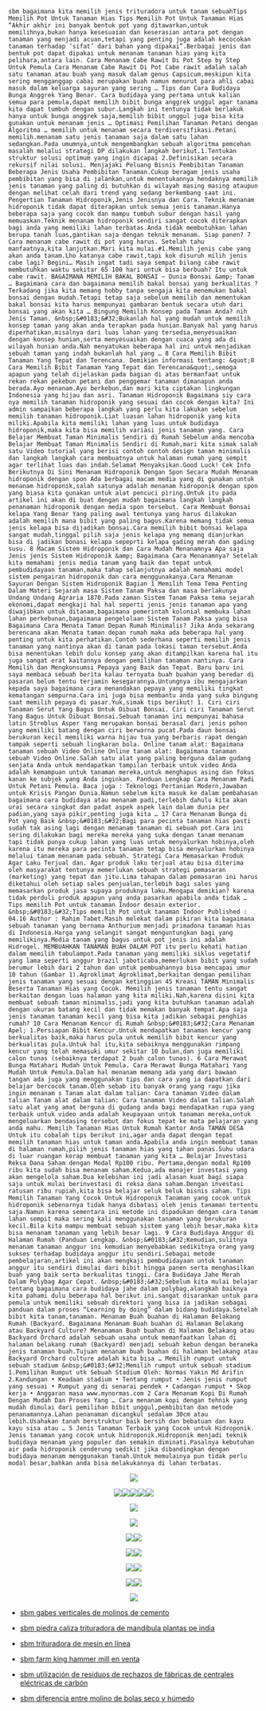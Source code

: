 
```
sbm bagaimana kita memilih jenis trituradora untuk tanam sebuahTips Memilih Pot Untuk Tanaman Hias Tips Memilih Pot Untuk Tanaman Hias “Akhir akhir ini banyak bentuk pot yang ditawarkan,untuk memilihnya,bukan hanya kesesuaian dan keserasian antara pot dengan tanaman yang menjadi acuan,tetapi yang penting juga adalah kecocokan tanaman terhadap ‘sifat’ dari bahan yang dipakai”.Berbagai jenis dan bentuk pot dapat dipakai untuk menanam tanaman hias yang kita pelihara,antara lain. Cara Menanam Cabe Rawit Di Pot Step by Step Untuk Pemula Cara Menanam Cabe Rawit Di Pot Cabe rawit adalah salah satu tanaman atau buah yang masuk dalam genus Capsicum,meskipun kita sering mengganggap cabai merupakan buah namun menurut para ahli cabai masuk dalam keluarga sayuran yang sering … Tips dan Cara Budidaya Bunga Anggrek Yang Benar. Cara budidaya yang pertama untuk kalian semua para pemula,dapat memilih bibit bunga anggrek unggul agar tanama kita dapat tumbuh dengan subur.Langkah ini tentunya tidak berlakuk hanya untuk bunga anggrek saja,memilih bibit unggul juga bisa kita gunakan untuk menanam jenis … Optimasi Pemilihan Tanaman Petani dengan Algoritma … memilih untuk menanam secara terdiversifikasi.Petani memilih.menanam satu jenis tanaman saja dalam satu lahan sedangkan.Pada umumnya,untuk mengembangkan sebuah algoritma pemcehan masalah melalui strategi DP dilakukan langkah berikut.1.Tentukan struktur solusi optimum yang ingin dicapai 2.Definisikan secara rekursif nilai solusi. Menjajaki Peluang Bisnis Pembibitan Tanaman Beberapa Jenis Usaha Pembibitan Tanaman.Cukup beragam jenis usaha pembibitan yang bisa di jalankan,untuk menentukannya hendaknya memilih jenis tanaman yang paling di butuhkan di wilayah masing masing ataupun dengan melihat celah dari trend yang sedang berkembang saat ini. Pengertian Tanaman Hidroponik,Jenis Jenisnya dan Cara. Teknik menanam hidroponik tidak dapat diterapkan untuk semua jenis tanaman.Hanya beberapa saja yang cocok dan mampu tumbuh subur dengan hasil yang memuaskan.Teknik menanam hidroponik sendiri sangat cocok diterapkan bagi anda yang memiliki lahan terbatas.Anda tidak membutuhkan lahan berupa tanah luas,gantikan saja dengan teknik menanam. Siap panen? 7 Cara menanam cabe rawit di pot yang harus. Setelah tahu manfaatnya,kita lanjutkan.Mari kita mulai.#1.Memilih jenis cabe yang akan anda tanam.Lho katanya cabe rawit,tapi kok disuruh milih jenis cabe lagi? Begini… Masih ingat tadi saya sempat bilang cabe rawit membutuhkan waktu sekitar 65 100 hari untuk bisa berbuah? Itu untuk cabe rawit. BAGAIMANA MEMILIH BAKAL BONSAI ~ Dunia Bonsai &amp; Tanam … Bagaimana cara dan bagaimana memilih bakal bonsai yang berkualitas ? Terkadang jika kita memang hobby tanpa sengaja kita menemukan bakal bonsai dengan mudah.Tetapi tetap saja sebelum memilih dan mementukan bakal bonsai kita harus mempunyai gambaran bentuk secara utuh dari bonsai yang akan kita … Bingung Memilih Konsep pada Taman Anda? nih Jenis Taman. &nbsp;&#0183;&#32;Bukanlah hal yang mudah untuk memilih konsep taman yang akan anda terapkan pada hunian.Banyak hal yang harus diperhatikan,misalnya dari luas lahan yang tersedia,menyesuaikan dengan konsep hunian,serta menyesuaikan dengan cuaca yang ada di wilayah hunian anda.Nah menyatukan beberapa hal ini untuk menjadikan sebuah taman yang indah bukanlah hal yang … 8 Cara Memilih Bibit Tanaman Yang Tepat dan Terencana. Demikian informasi tentang: &quot;8 Cara Memilih Bibit Tanaman Yang Tepat dan Terencana&quot;,semoga apapun yang telah dijelaskan pada bagian di atas bermanfaat untuk rekan rekan pekebun petani dan penggemar tanaman dimanapun anda berada.Ayo menanam.Ayo berkebun,dan mari kita ciptakan lingkungan Indonesia yang hijau dan asri. Tanaman Hidroponik Bagaimana siy cara nya memilih tanaman hidroponik yang sesuai dan cocok dengan kita? Ini admin sampaikan beberapa langkah yang perlu kita lakukan sebelum memilih tanaman hidroponik.Liat luasan lahan hidroponik yang kita miliki.Apabila kita memiliki lahan yang luas untuk budidaya hidroponik,maka kita bisa memilih variasi jenis tanaman yang. Cara Belajar Membuat Taman Minimalis Sendiri di Rumah Sebelum anda mencoba Belajar Membuat Taman Minimalis Sendiri di Rumah,mari kita simak salah satu Video tutorial yang berisi contoh contoh design taman minimalis dan langkah langkah cara membuatnya untuk halaman rumah yang sempit agar terlihat luas dan indah.Selamat Menyaksikan.Good Luck! Cek Info Berikutnya Di Sini Menanam Hidroponik Dengan Spon Secara Mudah Menanam hidroponik dengan spon Ada berbagai macam media yang di gunakan untuk menanam hidroponik,salah satunya adalah menanam hidroponik dengan spon yang biasa kita gunakan untuk alat pencuci piring.Untuk itu pada artikel ini akan di buat dengan mudah bagaimana langkah langkah penanaman hidroponik dengan media spon tersebut. Cara Membuat Bonsai kelapa Yang Benar Yang paling awal tentunya yang harus dilakukan adalah memilih mana bibit yang paling bagus.Karena memang tidak semua jenis kelapa bisa dijadikan bonsai.Cara memilih bibit bonsai kelapa sangat mudah,tinggal pilih saja jenis kelapa yng memang dianjurkan bisa di jadikan bonasi kelapa sepeprti kelapa gading merah dan gading susu. 8 Macam Sistem Hidroponik dan Cara Mudah Menanamnya Apa saja Jenis jenis Sistem Hidroponik &amp; Bagaimana Cara Menanamnya? Setelah kita memahami jenis media tanam yang baik dan tepat untuk pembudidayaan tanaman,maka tahap selanjutnya adalah memahami model sistem pengairan hidroponik dan cara menggunakanya.Cara Menanam Sayuran Dengan Sistem Hidroponik Bagian 1 Memilih Tema Tema Penting Dalam Materi Sejarah masa Sistem Tanam Paksa dan masa berlakunya Undang Undang Agraria 1870.Pada zaman Sistem Tanam Paksa tema sejarah ekonomi,dapat mengkaji hal hal seperti jenis jenis tanaman apa yang diwajibkan untuk ditanam,bagaimana pemerintah kolonial membuka lahan lahan perkebunan,bagaimana pengelolaan Sistem Tanam Paksa yang bisa Bagaimana Cara Menata Taman Depan Rumah Minimalis? Jika Anda sekarang berencana akan Menata taman depan rumah maka ada beberapa hal yang penting untuk kita perhatikan.Contoh sederhana seperti memilih jenis tanaman yang nantinya akan di tanam pada lokasi taman tersebut.Anda bisa menentukan lebih dulu konsep yang akan ditampilkan karena hal itu juga sangat erat kaitannya dengan pemilihan tanaman nantinya. Cara Memilih dan Mengkonsumsi Pepaya yang Baik dan Tepat. Baru baru ini saya membaca sebuah berita kalau ternyata buah buahan yang beredar di pasaran belum tentu terjamin kesegarannya.Untungnya ibu mengajarkan kepada saya bagaimana cara menandakan pepaya yang memiliki tingkat kematangan sempurna.Cara ini juga bisa membantu anda yang suka bingung saat memilih pepaya di pasar.Yuk,simak tips berikut! 1. Ciri ciri Tanaman Serut Yang Bagus Untuk Dibuat Bonsai. Ciri ciri Tanaman Serut Yang Bagus Untuk Dibuat Bonsai.Sebuah tanaman ini mempunyai bahasa latin Streblus Asper Yang merupakan bonsai berasal dari jenis pohon yang memiliki batang dengan ciri berwarna pucat.Pada daun bonsai berukuran kecil memiliki warna hijau tua yang berbaris rapat dengan tampak seperti sebuah lingkaran bola. Online tanam alat: Bagaimana tanaman sebuah Video Online Online tanam alat: Bagaimana tanaman sebuah Video Online.Salah satu alat yang paling berguna dalam gudang senjata Anda untuk mendapatkan tampilan terbaik untuk video Anda adalah kemampuan untuk tanaman mereka,untuk menghapus asing dan fokus kanan ke subjek yang Anda inginkan. Panduan Lengkap Cara Menanam Padi Untuk Petani Pemula. Baca juga : Teknologi Pertanian Modern,Jawaban untuk Krisis Pangan Dunia.Namun sebelum kita masuk ke dalam pembahasan bagaimana cara budidaya atau menanam padi,terlebih dahulu kita akan urai secara singkat dan padat aspek aspek lain dalam dunia per padian,yang saya pikir,penting juga kita … 17 Cara Menanam Bunga di Pot yang Baik &nbsp;&#0183;&#32;Bagi para pecinta tanaman hias pasti sudah tak asing lagi dengan menanam tanaman di sebuah pot.Cara ini sering dilakukan bagi mereka mereka yang suka dengan tanam menanam tapi tidak punya cukup lahan yang luas untuk menyalurkan hobinya,oleh karena itu mereka para pecinta tanaman tetap bisa menyalurkan hobinya melalui tanam menanam pada sebuah. Strategi Cara Memasarkan Produk Agar Laku Terjual dan. Agar produk laku terjual atau bisa diterima oleh masyarakat tentunya memerlukan sebuah strategi pemasaran (marketing) yang tepat dan jitu.Lima tahapan dalam pemasaran ini harus diketahui oleh setiap sales penjualan,terlebih bagi sales yang memasarkan produk jasa supaya produknya laku.Mengapa demikian? karena tidak perduli produk apapun yang anda pasarkan apabila anda tidak … Tips memilih Pot untuk tanaman Indoor desain exterior. &nbsp;&#0183;&#32;Tips memilih Pot untuk tanaman Indoor Published : 04.16 Author : Rahim Tabet.Masih melekat dalam pikiran kita bagaimana sebuah tanaman yang bernama Anthurium menjadi primadona tanaman hias di Indonesia.Harga yang selangit sangat menguntungkan bagi yang memilikinya.Media tanam yang bagus untuk pot jenis ini adalah Hidrogel. MEMBUAHKAN TANAMAN BUAH DALAM POT itu perlu kehati hatian dalam memilih tabulampot.Pada tanaman yang memiliki siklus vegetatif yang lama seperti anggur brazil jaboticaba,memerlukan bibit yang sudah berumur lebih dari 2 tahun dan untuk pembuahannya bisa mencapai umur 10 tahun (Gambar 1).Agroklimat Agroklimat,berkaitan dengan pemilihan jenis tanaman yang sesuai dengan ketinggian 45 Kreasi TAMAN Minimalis Beserta Tanaman Hias yang Cocok. Memilih jenis tanaman tentu sangat berkaitan dengan luas halaman yang kita miliki.Nah,karena disini kita membuat sebuah taman minimalis,jadi yang kita butuhkan tanaman adalah dengan ukuran batang kecil dan tidak memakan banyak tempat.Apa saja jenis tanaman tanaman kecil yang bisa kita jadikan sebagai penghias rumah? 10 Cara Menanam Kencur di Rumah &nbsp;&#0183;&#32;Cara Menanam Apel; 1.Persiapan Bibit Kencur.Untuk mendapatkan tanaman kencur yang berkualitas baik,maka harus pula untuk memilih bibit kencur yang berkualitas pula.Untuk hal itu,kita sebaiknya menggunakan rimpang kencur yang telah memasuki umur sekitar 10 bulan,dan juga memiliki calon tunas (sebaiknya terdapat 2 buah calon tunas). 6 Cara Merawat Bunga Matahari Mudah Untuk Pemula. Cara Merawat Bunga Matahari Yang Mudah Untuk Pemula.Dalam hal menanam memang ada yang dari bawaan tangan ada juga yang menggunakan tips dan cara yang ia dapatkan dari belajar bercocok tanam.Oleh sebab itu banyak orang yang ragu jika ingin menanam s Tanam alat dalam talian: Cara tanaman Video dalam talian Tanam alat dalam talian: Cara tanaman Video dalam talian.Salah satu alat yang amat berguna di gudang anda bagi mendapatkan rupa yang terbaik untuk video anda adalah keupayaan untuk tanaman mereka,untuk mengeluarkan bendasing tersebut dan fokus tepat ke mata pelajaran yang anda mahu. Memilih Tanaman Hias Untuk Rumah Kantor Anda TAMAN DESA Untuk itu cobalah tips berikut ini,agar anda dapat dengan tepat memilih tanaman hias untuk taman anda.Apabila anda ingin membuat taman di halaman rumah,pilih jenis tanaman hias yang tahan panas.Suhu udara di luar ruangan kerap membuat tanaman yang kita … Belajar Investasi Reksa Dana Saham dengan Modal Rp100 ribu. Pertama,dengan modal Rp100 ribu kita sudah bisa menanam saham.Kedua,ada manajer investasi yang akan mengelola saham.Dua kelebihan ini jadi alasan kuat bagi siapa saja untuk mulai berinvestasi di reksa dana saham.Dengan investasi ratusan ribu rupiah,kita bisa belajar seluk beluk bisnis saham. Tips Memilih Tanaman Yang Cocok Untuk Hidroponik Tanaman yang cocok untuk hidroponik sebenarnya tidak hanya dibatasi oleh jenis tanaman tertentu saja.Namun karena sementara ini metode ini dipadukan dengan cara tanam lahan sempit maka sering kali menggunakan tanaman yang berukuran kecil.Bila kita mampu membuat sebuah sistem yang lebih besar,maka kita bisa menanam tanaman yang lebih besar lagi. 9 Cara Budidaya Anggur di Halaman Rumah (Panduan Lengkap. &nbsp;&#0183;&#32;Kemudian,sulitnya menanam tanaman anggur ini kemudian menyebabkan sedikitnya orang yang sukses terhadap budidaya anggur itu sendiri.Sebagai metode pembelajaran,artikel ini akan mengkaji pembudidayaan untuk tanaman anggur itu sendiri dimulai dari bibit hingga panen serta menghasilkan buah yang baik serta berkualitas tinggi. Cara Budidaya Jahe Merah Dalam Polybag Agar Cepat. &nbsp;&#0183;&#32;Sebelum kita mulai belajar tentang bagaimana cara budidaya jahe dalam polybag,alangkah baiknya kita pahami dulu beberapa hal berikut ini.sangat disarankan untuk para pemula untuk memiliki sebuah direktori yang bisa ia jadikan sebagai panduan dalam proses “Learning by doing” dalam bidang budidaya.Setelah bibit kita tanam,tanaman. Menanam Buah buahan di Halaman Belakang Rumah (Backyard. Bagaimana Menanam Buah buahan di Halaman Belakang atau Backyard Culture? Menanaman Buah buahan di Halaman Belakang atau Backyard Orchard adalah sebuah usaha untuk memanfaatkan lahan di halaman belakang rumah (Backyard) menjadi sebuah kebun dengan beraneka jenis tanaman buah.Tujuan menanam buah buahan di halaman belakang atau Backyard Orchard culture adalah kita bisa … Memilih rumput untuk sebuah stadium &nbsp;&#0183;&#32;Memilih rumput untuk sebuah stadium 1.Pemilihan Rumput utk Sebuah Stadium Oleh: Normas Yakin Md Arifin 2.Kandungan • Keadaan stadium • Tentang rumput • Jenis jenis rumput yang sesuai • Rumput yang di senarai pendek • Cadangan rumput • Skop kerja • Anggaran masa www.mynormas.com 2 Cara Menanam Kopi Di Rumah Dengan Mudah Dan Proses Yang … Cara menanam kopi dengan tehnik yang mudah dimulai dari pemilihan bibit unggul,pembibitan dan metode penanamannya.Lahan penanaman dicangkul sedalam 30cm atau lebih.Usahakan tanah berstruktur baik bersih dan bebatuan dan kayu kayu sisa atau … 5 Jenis Tanaman Terbaik yang Cocok untuk Hidroponik. Jenis tanaman yang cocok untuk hidroponik.Hidroponik menjadi teknik budidaya menanam yang populer dan semakin diminati.Pasalnya kebutuhan air pada hidroponik cenderung sedikit jika dibandingkan dengan budidaya menanam menggunakan tanah.Untuk memulainya pun tidak perlu modal besar,bahkan anda bisa melakukannya di lahan terbatas. 
```

<div align="center">

<a href="https://es-crusher.shibang-china.com/github&k=sbm+bagaimana+kita+memilih+jenis+trituradora+untuk+tanam+sebuah"><img src="https://static.shibang-china.com/es/crusher/logo.jpg"></a>

<a href="https://es-crusher.shibang-china.com/github&k=sbm+bagaimana+kita+memilih+jenis+trituradora+untuk+tanam+sebuah"><img src="https://static.shibang-china.com/es/crusher/index.jpg"></a><a href="https://es-crusher.shibang-china.com/material.htmlgithub&k=sbm+bagaimana+kita+memilih+jenis+trituradora+untuk+tanam+sebuah"><img src="https://static.shibang-china.com/es/crusher/material.jpg"></a><a href="https://es-crusher.shibang-china.com/application.htmlgithub&k=sbm+bagaimana+kita+memilih+jenis+trituradora+untuk+tanam+sebuah"><img src="https://static.shibang-china.com/es/crusher/application.jpg"></a><a href="https://es-crusher.shibang-china.com/aboutus.htmlgithub&k=sbm+bagaimana+kita+memilih+jenis+trituradora+untuk+tanam+sebuah"><img src="https://static.shibang-china.com/es/crusher/aboutus.jpg"></a><a href="https://es-crusher.shibang-china.com/contact.htmlgithub&k=sbm+bagaimana+kita+memilih+jenis+trituradora+untuk+tanam+sebuah"><img src="https://static.shibang-china.com/es/crusher/contact.jpg"></a>

<a href="https://es-crusher.shibang-china.com/github&k=sbm+bagaimana+kita+memilih+jenis+trituradora+untuk+tanam+sebuah"><img src="https://static.shibang-china.com/es/crusher/banner.jpg"></a>

<a href="https://swt.shibang-china.com/github&k=sbm+bagaimana+kita+memilih+jenis+trituradora+untuk+tanam+sebuah"><img src="https://static.shibang-china.com/es/crusher/text.jpg"></a>

<a href="https://swt.shibang-china.com/github&k=sbm+bagaimana+kita+memilih+jenis+trituradora+untuk+tanam+sebuah"><img src="https://static.shibang-china.com/es/crusher/chat.jpg"></a><a href="https://es-crusher.shibang-china.com/contact.htmlgithub&k=sbm+bagaimana+kita+memilih+jenis+trituradora+untuk+tanam+sebuah"><img src="https://static.shibang-china.com/es/crusher/message.jpg"></a>

<a href="https://es-crusher.shibang-china.com/products/pe.htmlgithub&k=sbm+bagaimana+kita+memilih+jenis+trituradora+untuk+tanam+sebuah"><img src="https://static.shibang-china.com/es/crusher/pe.jpg"></a><a href="https://es-crusher.shibang-china.com/products/pf.htmlgithub&k=sbm+bagaimana+kita+memilih+jenis+trituradora+untuk+tanam+sebuah"><img src="https://static.shibang-china.com/es/crusher/pf.jpg"></a>

<a href="https://es-crusher.shibang-china.com/products/hpt.htmlgithub&k=sbm+bagaimana+kita+memilih+jenis+trituradora+untuk+tanam+sebuah"><img src="https://static.shibang-china.com/es/crusher/hpt.jpg"></a><a href="https://es-crusher.shibang-china.com/products/vsi.htmlgithub&k=sbm+bagaimana+kita+memilih+jenis+trituradora+untuk+tanam+sebuah"><img src="https://static.shibang-china.com/es/crusher/vsi.jpg"></a>

<a href="https://es-crusher.shibang-china.com/products/klv.htmlgithub&k=sbm+bagaimana+kita+memilih+jenis+trituradora+untuk+tanam+sebuah"><img src="https://static.shibang-china.com/es/crusher/klv.jpg"></a><a href="https://es-crusher.shibang-china.com/products/portable.htmlgithub&k=sbm+bagaimana+kita+memilih+jenis+trituradora+untuk+tanam+sebuah"><img src="https://static.shibang-china.com/es/crusher/portable.jpg"></a>

<a href="https://swt.shibang-china.com/github&k=sbm+bagaimana+kita+memilih+jenis+trituradora+untuk+tanam+sebuah"><img src="https://static.shibang-china.com/es/crusher/case.jpg"></a>

</div>


* [sbm gabes verticales de molinos de cemento](sbm%20gabes%20verticales%20de%20molinos%20de%20cemento.md)

* [sbm piedra caliza trituradora de mandíbula plantas pe india](sbm%20piedra%20caliza%20trituradora%20de%20mand%C3%ADbula%20plantas%20pe%20india.md)

* [sbm trituradora de mesin en línea](sbm%20trituradora%20de%20mesin%20en%20l%C3%ADnea.md)

* [sbm farm king hammer mill en venta](sbm%20farm%20king%20hammer%20mill%20en%20venta.md)

* [sbm utilización de residuos de rechazos de fábricas de centrales eléctricas de carbón](sbm%20utilizaci%C3%B3n%20de%20residuos%20de%20rechazos%20de%20f%C3%A1bricas%20de%20centrales%20el%C3%A9ctricas%20de%20carb%C3%B3n.md)

* [sbm diferencia entre molino de bolas seco y húmedo](sbm%20diferencia%20entre%20molino%20de%20bolas%20seco%20y%20h%C3%BAmedo.md)